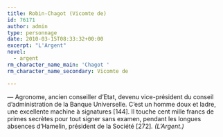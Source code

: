 ```yaml
---
title: Robin-Chagot (Vicomte de)
id: 76171
author: admin
type: personnage
date: 2010-03-15T08:33:32+00:00
excerpt: "L'Argent"
novel:
  - argent
rm_character_name_main: 'Chagot '
rm_character_name_secondary: Vicomte de

---
```

— Agronome, ancien conseiller d&rsquo;Etat, devenu vice-président du conseil d&rsquo;administration de la Banque Universelle. C&rsquo;est un homme doux et ladre, une excellente machine à signatures [144]. Il touche cent mille francs de primes secrètes pour tout signer sans examen, pendant les longues absences d&rsquo;Hamelin, président de la Société [272]_. (L&rsquo;Argent.)_